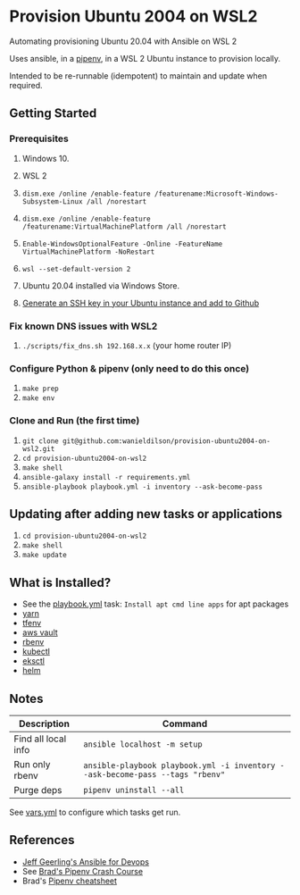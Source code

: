 # Provision Ubuntu 2004 on WSL2

Automating provisioning Ubuntu 20.04 with Ansible on WSL 2

Uses ansible, in a [pipenv](https://docs.pipenv.org/), in a WSL 2 Ubuntu instance to provision locally.

Intended to be re-runnable (idempotent) to maintain and update when required.

## Getting Started

### Prerequisites

1. Windows 10.
1. WSL 2 
1. `dism.exe /online /enable-feature /featurename:Microsoft-Windows-Subsystem-Linux /all /norestart`
1. `dism.exe /online /enable-feature /featurename:VirtualMachinePlatform /all /norestart`
1. `Enable-WindowsOptionalFeature -Online -FeatureName VirtualMachinePlatform -NoRestart`
1. `wsl --set-default-version 2`

1. Ubuntu 20.04 installed via Windows Store.
1. [Generate an SSH key in your Ubuntu instance and add to Github](https://docs.github.com/en/github/authenticating-to-github/connecting-to-github-with-ssh/generating-a-new-ssh-key-and-adding-it-to-the-ssh-agent) 

### Fix known DNS issues with WSL2
1. `./scripts/fix_dns.sh 192.168.x.x` (your home router IP)

### Configure Python & pipenv (only need to do this once)

1. `make prep`
1. `make env`

### Clone and Run (the first time)

1. `git clone git@github.com:wanieldilson/provision-ubuntu2004-on-wsl2.git`
1. `cd provision-ubuntu2004-on-wsl2`
1. `make shell`
1. `ansible-galaxy install -r requirements.yml`
1. `ansible-playbook playbook.yml -i inventory --ask-become-pass`

## Updating after adding new tasks or applications
1. `cd provision-ubuntu2004-on-wsl2`
1. `make shell`
1. `make update`

## What is Installed?

- See the [playbook.yml](playbook.yml) task: `Install apt cmd line apps` for apt packages
- [yarn](tasks/yarn.yml)
- [tfenv](tasks/tfenv.yml)
- [aws vault](tasks/aws-vault.yml)
- [rbenv](tasks/rbenv.yml)
- [kubectl](tasks/kubectl.yml)
- [eksctl](tasks/eksctl.yml)
- [helm](tasks/helm.yml)


## Notes

|Description           | Command                                                                       |
|--------------------- | ----------------------------------------------------------------------------- |
|Find all local info   | `ansible localhost -m setup`                                                  |
|Run only rbenv        | `ansible-playbook playbook.yml -i inventory --ask-become-pass --tags "rbenv"` |
|Purge deps            | `pipenv uninstall --all`                                                      |

See [vars.yml](vars.yml) to configure which tasks get run.

## References

- [Jeff Geerling's Ansible for Devops](https://leanpub.com/ansible-for-devops/c/J2V7E1SOETu3)
- See [Brad's Pipenv Crash Course](https://youtu.be/6Qmnh5C4Pmo)
- Brad's [Pipenv cheatsheet](https://gist.github.com/bradtraversy/c70a93d6536ed63786c434707b898d55)
